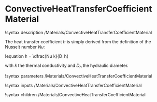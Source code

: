 # ConvectiveHeatTransferCoefficientMaterial

!syntax description /Materials/ConvectiveHeatTransferCoefficientMaterial

The heat transfer coefficient $h$ is simply derived from the definition of the Nusselt number $Nu$:

!equation
h = \dfrac{Nu k}{D_h}

with $k$ the thermal conductivity and $D_h$ the hydraulic diameter.

!syntax parameters /Materials/ConvectiveHeatTransferCoefficientMaterial

!syntax inputs /Materials/ConvectiveHeatTransferCoefficientMaterial

!syntax children /Materials/ConvectiveHeatTransferCoefficientMaterial
